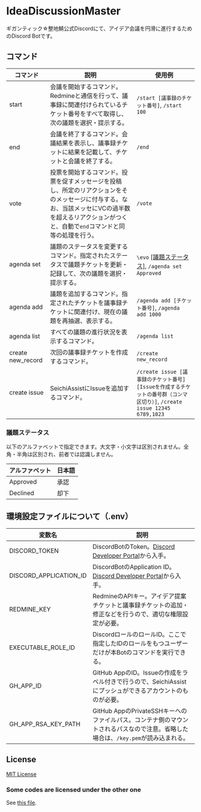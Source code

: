 # IdeaDiscussionMaster

ギガンティック☆整地鯖公式Discordにて、アイデア会議を円滑に進行するためのDiscord Botです。

## コマンド

|コマンド|説明|使用例|
|---|---|---|
|start|会議を開始するコマンド。Redmineと通信を行って、議事録に関連付けられているチケット番号をすべて取得し、次の議題を選択・提示する。|`/start [議事録のチケット番号]`, `/start 100`|
|end|会議を終了するコマンド。会議結果を表示し、議事録チケットに結果を記載して、チケットと会議を終了する。|`/end`|
|vote|投票を開始するコマンド。投票を促すメッセージを投稿し、所定のリアクションをそのメッセージに付与する。なお、当該メッセにVCの過半数を超えるリアクションがつくと、自動で`end`コマンドと同等の処理を行う。|`/vote`|
|agenda set|議題のステータスを変更するコマンド。指定されたステータスで議題チケットを更新・記録して、次の議題を選択・提示する。|`\evo` [[議題ステータス]](#議題ステータス), `/agenda set Approved`|
|agenda add|議題を追加するコマンド。指定されたチケットを議事録チケットに関連付け、現在の議題を再抽選、表示する。|`/agenda add [チケット番号]`, `/agenda add 1000`|
|agenda list|すべての議題の進行状況を表示するコマンド。|`/agenda list`|
|create new_record|次回の議事録チケットを作成するコマンド。|`/create new_record`|
|create issue|SeichiAssistにIssueを追加するコマンド。|`/create issue [議事録のチケット番号] [Issueを作成するチケットの番号群（コンマ区切り）]`, `/create issue 12345 6789,1023`|

### 議題ステータス

以下のアルファベットで指定できます。大文字・小文字は区別されません。全角・半角は区別され、前者では認識しません。

|アルファベット|日本語|
|---|---|
|Approved|承認|
|Declined|却下|

## 環境設定ファイルについて（.env）

|変数名|説明|
|---|---|
|DISCORD_TOKEN|DiscordBotのToken。[Discord Developer Portal][1]から入手。|
|DISCORD_APPLICATION_ID|DiscordBotのApplication ID。[Discord Developer Portal][1]から入手。|
|REDMINE_KEY|RedmineのAPIキー。アイデア提案チケットと議事録チケットの追加・修正などを行うので、適切な権限設定が必要。|
|EXECUTABLE_ROLE_ID|DiscordロールのロールID。ここで指定したIDのロールをもつユーザーだけが本Botのコマンドを実行できる。|
|GH_APP_ID|GitHub AppのID。Issueの作成をラベル付きで行うので、SeichiAssistにプッシュができるアカウントのものが必要。|
|GH_APP_RSA_KEY_PATH|GitHub AppのPrivateSSHキーへのファイルパス。コンテナ側のマウントされるパスなので注意。省略した場合は、`/key.pem`が読み込まれる。|

## License

[MIT License](./LICENSE)

### Some codes are licensed under the other one

See [this file](./src/utils/commands/README.md).

[1]: https://discord.com/developers/docs
